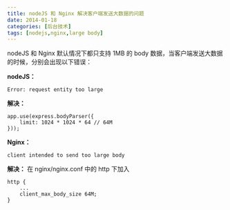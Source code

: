 ```yaml
---
title: nodeJS 和 Nginx 解决客户端发送大数据的问题
date: 2014-01-18
categories: [后台技术]
tags: [nodejs,nginx,large body]
---
```


nodeJS 和 Nginx 默认情况下都只支持 1MB 的 body 数据，当客户端发送大数据的时候，分别会出现以下错误：

**nodeJS：**
```
Error: request entity too large
```

**解决：**
```
app.use(express.bodyParser({
    limit: 1024 * 1024 * 64 // 64M
}));
```

**Nginx：**
```
client intended to send too large body
```

**解决：**
在 nginx/nginx.conf 中的 http 下加入
```
http {
    ...
    client_max_body_size 64M;
}
```
